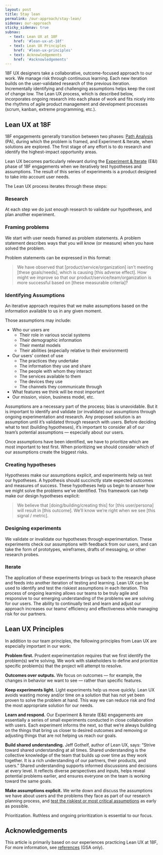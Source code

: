 ```yaml
---
layout: post
title: Stay lean 
permalink: /our-approach/stay-lean/
sidenav: our-approach
sticky_sidenav: true
subnav:
  - text: Lean UX at 18F
    href: '#lean-ux-at-18f'
  - text: Lean UX Principles
    href: '#lean-ux-principles'
  - text: Acknowledgements
    href: '#acknowledgements'
---
```


18F UX designers take a collaborative, outcome-focused approach to our work. We manage risk through continuous learning. Each new iteration builds on the user-validated research of the previous iteration. 
Incrementally identifying and challenging assumptions helps keep the cost of change low. The Lean UX process, which is described below, incorporates ongoing research into each phase of work and fits nicely into the rhythms of agile product management and development processes (scrum, kanban, extreme programming, etc.).


## Lean UX at 18F

18F engagements generally transition between two phases: [Path Analysis](https://18f.gsa.gov/how-we-work/) (PA), during which the problem is framed, and Experiment & Iterate, when solutions are explored. The first stage of any effort is to do research and identify the highest-impact opportunity areas.

Lean UX becomes particularly relevant during the [Experiment & Iterate](https://18f.gsa.gov/how-we-work/) (E&I) phase of 18F engagements when we iteratively test hypotheses and assumptions. The result of this series of experiments is a product designed to take into account user needs.  

The Lean UX process iterates through these steps:

### Research

At each step we do just enough research to validate our hypotheses, and plan another experiment.

### Framing problems

We start with user needs framed as problem statements. A problem statement describes ways that you will know (or measure) when you have solved the problem.

Problem statements can be expressed in this format:

> We have observed that [product/service/organization] isn’t meeting [these goals/needs], which is causing [this adverse effect]. How might we improve so that our product/service/team/organization is more successful based on [these measurable criteria]?


### Identifying Assumptions

An iterative approach requires that we make assumptions based on the information available to us in any given moment. 

Those assumptions may include: 
- Who our users are
  - Their role in various social systems
  - Their demographic information
  - Their mental models
  - Their abilities (especially relative to their environment)
- Our users’ context of use
  - The practices they undertake
  - The information they use and share
  - The people with whom they interact
  - The services available to them
  - The devices they use
  - The channels they communicate through
- What features we think will be most important
- Our mission, vision, business model, etc.

Assumptions are a necessary part of the process; bias is unavoidable. But it is important to identify and validate (or invalidate) our assumptions through ongoing experimentation and research. 
Any proposed solution is an assumption until it’s validated through research with users. Before deciding what to test (building hypotheses), it’s important to consider all of our team’s potential assumptions — especially about our users.

Once assumptions have been identified, we have to prioritize which are most important to test first. When prioritizing we should consider which of our assumptions create the biggest risks. 

### Creating hypotheses

Hypotheses make our assumptions explicit, and experiments help us test our hypotheses. A hypothesis should succinctly state expected outcomes and measures of success. These hypotheses help us begin to answer how we might solve the problems we’ve identified. This framework can help make our design hypotheses explicit:

>We believe that [doing/building/creating this] for [this user/persona] will result in [this outcome]. We’ll know we’re right when we see [this signal / metric]. 

### Designing experiments

We validate or invalidate our hypotheses through experimentation. These experiments check our assumptions with feedback from our users, and can take the form of prototypes, wireframes, drafts of messaging, or other research probes. 

### Iterate

The application of these experiments brings us back to the research phase and feeds into another iteration of testing and learning. Lean UX can be used to identify and test the riskiest assumptions in each iteration. This process of ongoing learning allows our teams to be truly agile and responsive to our emerging understanding of the problems we are solving for our users. The ability to continually test and learn and adjust our approach increases our teams’ efficiency and effectiveness while managing risk for our partners.


## Lean UX Principles

In addition to our team principles, the following principles from Lean UX are especially important in our work:

**Problem first.** Prudent experimentation requires that we first identify the problem(s) we’re solving. We work with stakeholders to define and prioritize specific problem(s) that the project will attempt to resolve. 

**Outcomes over outputs.** We focus on outcomes — for example, the changes in behavior we want to see — rather than specific features.

**Keep experiments light.** Light experiments help us move quickly. Lean UX avoids wasting money and/or time on a solution that has not yet been proven to solve the problem at hand. This way we can reduce risk and find the most appropriate solution for our needs.

**Learn and respond.** Our Experiment & Iterate (E&I) engagements are essentially a series of small experiments conducted in close collaboration with users. Each experiment informs the next, so that we’re always building on the things that bring us closer to desired outcomes and removing or adjusting things that are not helping us reach our goals.

**Build shared understanding.** Jeff Gothelf, author of Lean UX, says: “Strive toward shared understanding at all times. Shared understanding is the collective knowledge of the team that builds up over time as they work together. It is a rich understanding of our partners, their products, and users.” Shared understanding supports informed discussions and decisions at every level. It reflects diverse perspectives and inputs, helps reveal potential problems earlier, and ensures everyone on the team is working toward the same goals.

**Make assumptions explicit.** We write down and discuss the assumptions we have about users and the problems they face as part of our research planning process, and [test the riskiest or most critical assumptions](https://mvpworkshop.co/validate-riskiest-assumption/) as early as possible.

Prioritization. Ruthless and ongoing prioritization is essential to our focus.


## Acknowledgements

This article is primarily based on our experiences practicing Lean UX at 18F, For more information, see [references](https://docs.google.com/document/d/1ZH6TrVBOQvmlUFRKZlFFk182fiOhyaqyZqiTrVcEW4w/edit) (GSA only).
